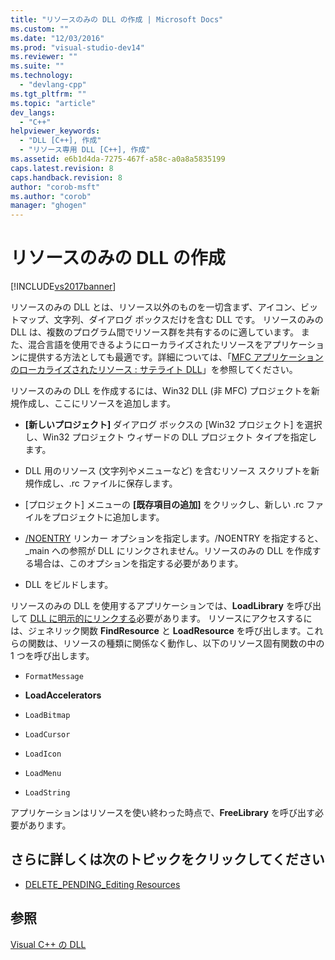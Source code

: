 ```yaml
---
title: "リソースのみの DLL の作成 | Microsoft Docs"
ms.custom: ""
ms.date: "12/03/2016"
ms.prod: "visual-studio-dev14"
ms.reviewer: ""
ms.suite: ""
ms.technology: 
  - "devlang-cpp"
ms.tgt_pltfrm: ""
ms.topic: "article"
dev_langs: 
  - "C++"
helpviewer_keywords: 
  - "DLL [C++], 作成"
  - "リソース専用 DLL [C++], 作成"
ms.assetid: e6b1d4da-7275-467f-a58c-a0a8a5835199
caps.latest.revision: 8
caps.handback.revision: 8
author: "corob-msft"
ms.author: "corob"
manager: "ghogen"
---
```

# リソースのみの DLL の作成
[!INCLUDE[vs2017banner](../assembler/inline/includes/vs2017banner.md)]

リソースのみの DLL とは、リソース以外のものを一切含まず、アイコン、ビットマップ、文字列、ダイアログ ボックスだけを含む DLL です。  リソースのみの DLL は、複数のプログラム間でリソース群を共有するのに適しています。  また、混合言語を使用できるようにローカライズされたリソースをアプリケーションに提供する方法としても最適です。詳細については、「[MFC アプリケーションのローカライズされたリソース : サテライト DLL](../build/localized-resources-in-mfc-applications-satellite-dlls.md)」を参照してください。  
  
 リソースのみの DLL を作成するには、Win32 DLL \(非 MFC\) プロジェクトを新規作成し、ここにリソースを追加します。  
  
-   **\[新しいプロジェクト\]** ダイアログ ボックスの \[Win32 プロジェクト\] を選択し、Win32 プロジェクト ウィザードの DLL プロジェクト タイプを指定します。  
  
-   DLL 用のリソース \(文字列やメニューなど\) を含むリソース スクリプトを新規作成し、.rc ファイルに保存します。  
  
-   \[プロジェクト\] メニューの **\[既存項目の追加\]** をクリックし、新しい .rc ファイルをプロジェクトに追加します。  
  
-   [\/NOENTRY](../build/reference/noentry-no-entry-point.md) リンカー オプションを指定します。\/NOENTRY を指定すると、\_main への参照が DLL にリンクされません。リソースのみの DLL を作成する場合は、このオプションを指定する必要があります。  
  
-   DLL をビルドします。  
  
 リソースのみの DLL を使用するアプリケーションでは、**LoadLibrary** を呼び出して [DLL に明示的にリンクする](../build/loadlibrary-and-afxloadlibrary.md)必要があります。  リソースにアクセスするには、ジェネリック関数 **FindResource** と **LoadResource** を呼び出します。これらの関数は、リソースの種類に関係なく動作し、以下のリソース固有関数の中の 1 つを呼び出します。  
  
-   `FormatMessage`  
  
-   **LoadAccelerators**  
  
-   `LoadBitmap`  
  
-   `LoadCursor`  
  
-   `LoadIcon`  
  
-   `LoadMenu`  
  
-   `LoadString`  
  
 アプリケーションはリソースを使い終わった時点で、**FreeLibrary** を呼び出す必要があります。  
  
## さらに詳しくは次のトピックをクリックしてください  
  
-   [DELETE\_PENDING\_Editing Resources](http://msdn.microsoft.com/ja-jp/c29d31c7-2d94-40ca-8aa0-c7262883529c)  
  
## 参照  
 [Visual C\+\+ の DLL](../build/dlls-in-visual-cpp.md)